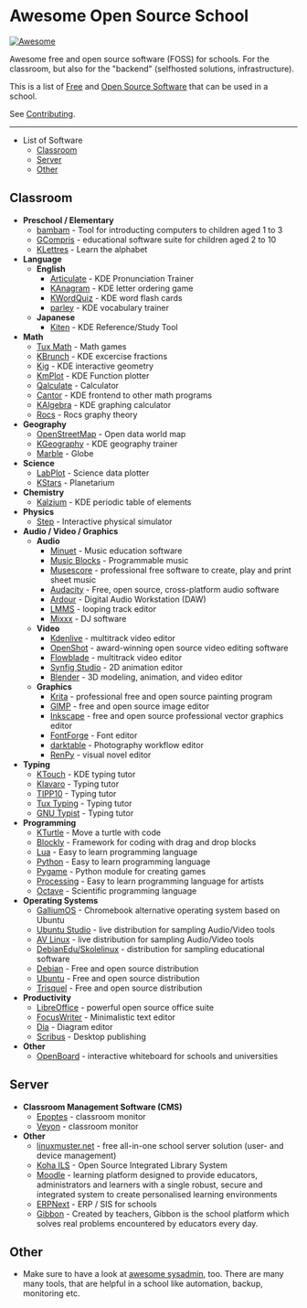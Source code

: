 # Awesome Open Source School

[![Awesome](https://awesome.re/badge.svg)](https://awesome.re)

Awesome free and open source software (FOSS) for schools. For the classroom, but also for the "backend" (selfhosted solutions, infrastructure).


This is a list of [Free](https://en.wikipedia.org/wiki/Free_software) and [Open Source Software](https://de.wikipedia.org/wiki/Open_Source) that can be used in a school.

See [Contributing](https://github.com/zefanja/awesome-opensource-school/blob/master/CONTRIBUTING.md).

--------------------

- List of Software
  - [Classroom](#Classroom)
  - [Server](#Server)
  - [Other](#Other)


## Classroom
- **Preschool / Elementary**
  - [bambam](https://github.com/porridge/bambam) - Tool for introducting computers to children aged 1 to 3
  - [GCompris](https://gcompris.net) - educational software suite for children aged 2 to 10
  - [KLettres](https://www.kde.org/applications/education/klettres/) - Learn the alphabet
- **Language**
  - **English**
    - [Articulate](https://www.kde.org/applications/education/artikulate/) - KDE Pronunciation Trainer
    - [KAnagram](https://www.kde.org/applications/education/kanagram/) - KDE letter ordering game
    - [KWordQuiz](https://www.kde.org/applications/education/kwordquiz/) - KDE word flash cards
    - [parley](https://www.kde.org/applications/education/parley/) - KDE vocabulary trainer
  - **Japanese**
    - [Kiten](https://www.kde.org/applications/education/kiten/) - KDE Reference/Study Tool
- **Math**
  - [Tux Math](https://sourceforge.net/projects/tuxmath/) - Math games
  - [KBrunch](https://www.kde.org/applications/education/kbruch/) - KDE excercise fractions
  - [Kig](https://www.kde.org/applications/education/kig/) - KDE interactive geometry
  - [KmPlot](https://www.kde.org/applications/education/kmplot/) - KDE Function plotter
  - [Qalculate](https://qalculate.github.io/) - Calculator
  - [Cantor](https://www.kde.org/applications/education/cantor/) - KDE frontend to other math programs
  - [KAlgebra](https://www.kde.org/applications/education/kalgebra/) - KDE graphing calculator
  - [Rocs](https://www.kde.org/applications/education/rocs/) - Rocs graphy theory
- **Geography**
  - [OpenStreetMap](https://www.openstreetmap.org/) - Open data world map
  - [KGeography](https://www.kde.org/applications/education/kgeography/) - KDE geography trainer
  - [Marble](https://www.kde.org/applications/education/marble/) - Globe
- **Science**
  - [LabPlot](https://www.kde.org/applications/education/labplot/) - Science data plotter
  - [KStars](https://www.kde.org/applications/education/kstars/) - Planetarium
- **Chemistry**
  - [Kalzium](https://www.kde.org/applications/education/kalzium/) - KDE periodic table of elements
- **Physics**
  - [Step](https://www.kde.org/applications/education/step/) - Interactive physical simulator
- **Audio / Video / Graphics**
  - **Audio**
    - [Minuet](https://www.kde.org/applications/education/minuet/) - Music education software
    - [Music Blocks](https://musicblocks.net/) - Programmable music
    - [Musescore](https://musescore.com/) - professional free software to create, play and print sheet music
    - [Audacity](https://www.audacityteam.org/) - Free, open source, cross-platform audio software
    - [Ardour](http://ardour.org/) - Digital Audio Workstation (DAW)
    - [LMMS](https://lmms.io) - looping track editor
    - [Mixxx](http://www.mixxx.org) - DJ software
  - **Video**
    - [Kdenlive](http://www.kdenlive.org/) - multitrack video editor
    - [OpenShot](https://www.openshot.org/) - award-winning open source video editing software
    - [Flowblade](http://jliljebl.github.io/flowblade/) - multitrack video editor
    - [Synfig Studio](https://www.synfig.org/) - 2D animation editor
    - [Blender](http://www.blender.org/) - 3D modeling, animation, and video editor
  - **Graphics**
    - [Krita](https://krita.org) - professional free and open source painting program
    - [GIMP](https://www.gimp.org/) - free and open source image editor
    - [Inkscape](https://inkscape.org/) - free and open source professional vector graphics editor
    - [FontForge](https://fontforge.github.io/) - Font editor
    - [darktable](https://www.darktable.org/) - Photography workflow editor
    - [RenPy](https://www.renpy.org) - visual novel editor
- **Typing**
  - [KTouch](https://www.kde.org/applications/education/ktouch/) - KDE typing tutor
  - [Klavaro](http://klavaro.sourceforge.net/) - Typing tutor
  - [TIPP10](https://www.tipp10.com/) - Typing tutor
  - [Tux Typing](https://sourceforge.net/projects/tuxtype/) - Typing tutor
  - [GNU Typist](https://www.gnu.org/software/gtypist/) - Typing tutor
- **Programming**
  - [KTurtle](https://www.kde.org/applications/education/kturtle/) - Move a turtle with code
  - [Blockly](https://developers.google.com/blockly/) - Framework for coding with drag and drop blocks
  - [Lua](https://www.lua.org/) - Easy to learn programming language
  - [Python](https://www.python.org/) - Easy to learn programming language
  - [Pygame](https://www.pygame.org/) - Python module for creating games
  - [Processing](https://processing.org/) - Easy to learn programming language for artists
  - [Octave](https://www.gnu.org/software/octave/) - Scientific programming language
- **Operating Systems**    
  - [GalliumOS](https://galliumos.org/) - Chromebook alternative operating system based on Ubuntu
  - [Ubuntu Studio](https://ubuntustudio.org/) - live distribution for sampling Audio/Video tools
  - [AV Linux](http://www.bandshed.net/avlinux/) - live distribution for sampling Audio/Video tools
  - [DebianEdu/Skolelinux](https://wiki.debian.org/DebianEdu/GetACopy) - distribution for sampling educational software
  - [Debian](https://www.debian.org/distrib/) - Free and open source distribution
  - [Ubuntu](https://www.ubuntu.com/) - Free and open source distribution
  - [Trisquel](https://trisquel.info/) - Free and open source distribution
- **Productivity**
  - [LibreOffice](https://www.libreoffice.org/) - powerful open source office suite
  - [FocusWriter](https://gottcode.org/focuswriter/) - Minimalistic text editor
  - [Dia](https://wiki.gnome.org/Apps/Dia) - Diagram editor
  - [Scribus](https://www.scribus.net/) - Desktop publishing
- **Other**
  - [OpenBoard](http://openboard.ch/index.en.html) - interactive whiteboard for schools and universities


## Server
- **Classroom Management Software (CMS)**
  - [Epoptes](https://sites.google.com/a/epoptes.org/www/) - classroom monitor
  - [Veyon](https://veyon.io/) - classroom monitor
- **Other**
  - [linuxmuster.net](https://www.linuxmuster.net/) - free all-in-one school server solution (user- and device management)
  - [Koha ILS](https://koha-community.org/) - Open Source Integrated Library System
  - [Moodle](https://moodle.org/) - learning platform designed to provide educators, administrators and learners with a single robust, secure and integrated system to create personalised learning environments
  - [ERPNext](https://erpnext.com/education) - ERP / SIS for schools
  - [Gibbon](https://gibbonedu.org/) - Created by teachers, Gibbon is the school platform which solves real problems encountered by educators every day.

## Other
- Make sure to have a look at [awesome sysadmin](https://github.com/n1trux/awesome-sysadmin), too. There are many many tools, that are helpful in a school like automation, backup, monitoring etc.
